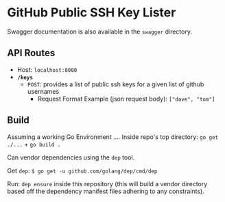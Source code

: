 # GitHub Public SSH Key Lister

Swagger documentation is also available in the `swagger` directory.

## API Routes

- Host: `localhost:8080`
- **`/keys`**
    + `POST`: provides a list of public ssh keys for a given list of github usernames
        * Request Format Example (json request body): `["dave", "tom"]`

## Build

Assuming a working Go Environment .... Inside repo's top directory: `go get ./...` + `go build .`

Can vendor dependencies using the `dep` tool. 

Get `dep`: `$ go get -u github.com/golang/dep/cmd/dep`

Run: `dep ensure` inside this repository (this will build a vendor directory based off the dependency manifest files adhering to any constraints).

